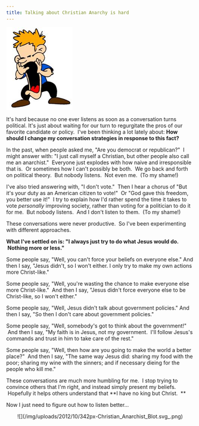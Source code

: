 ```yaml
---
title: Talking about Christian Anarchy is hard
---
```


<img class=right src=/img/uploads/2012/10/big-mouth1.jpg>

It's hard because no one ever listens as soon as a conversation turns political. It's just about waiting for our turn to regurgitate the pros of our favorite candidate or policy.  I've been thinking a lot lately about: **How should I change my conversation strategies in response to this fact?**

In the past, when people asked me, "Are you democrat or republican?"  I might answer with: "I just call myself a Christian, but other people also call me an anarchist."  Everyone just explodes with how naive and irresponsible that is.  Or sometimes how I can't possibly be both.  We go back and forth on political theory.  But nobody listens.  Not even me.  (To my shame!)

I've also tried answering with, "I don't vote."  Then I hear a chorus of "But it's your duty as an American citizen to vote!"  Or "God gave this freedom, you better use it!"  I try to explain how I'd rather spend the time it takes to vote _personally_ improving society, rather than voting for a politician to do it for me.  But nobody listens.  And I don't listen to them.  (To my shame!)

These conversations were never productive.  So I've been experimenting with different approaches.

**What I've settled on is: "I always just try to do what Jesus would do.  Nothing more or less."**

Some people say, "Well, you can't force your beliefs on everyone else." And then I say, "Jesus didn't, so I won't either. I only try to make my own actions more Christ-like."

Some people say, "Well, you're wasting the chance to make everyone else more Christ-like."  And then I say, "Jesus didn't force everyone else to be Christ-like, so I won't either."

Some people say, "Well, Jesus didn't talk about government policies." And then I say, "So then I don't care about government policies."

Some people say, "Well, somebody's got to think about the government!"  And then I say, "My faith is in Jesus, not my government.  I'll follow Jesus's commands and trust in him to take care of the rest."

Some people say, "Well, then how are you going to make the world a better place?"  And then I say, "The same way Jesus did: sharing my food with the poor; sharing my wine with the sinners; and if necessary dieing for the people who kill me."

These conversations are much more humbling for me.  I stop trying to convince others that I'm right, and instead simply present my beliefs.  Hopefully it helps others understand that **I have no king but Christ.  **

Now I just need to figure out how to listen better...

<center>
![](/img/uploads/2012/10/342px-Christian_Anarchist_Blot.svg_.png)
</center>
